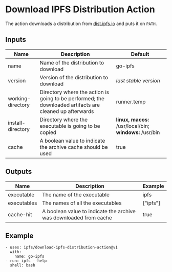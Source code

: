# Download IPFS Distribution Action

The action downloads a distribution from [dist.ipfs.io](https://dist.ipfs.io) and puts it on `PATH`.

## Inputs

| Name | Description | Default |
| --- | --- | --- |
| name | Name of the distribution to download | go-ipfs |
| version | Version of the distribution to download | *last stable version* |
| working-directory | Directory where the action is going to be performed; the downloaded artifacts are cleaned up afterwards | runner.temp |
| install-directory | Directory where the executable is going to be copied | **linux, macos:** /usr/local/bin; **windows:** /usr/bin |
| cache | A boolean value to indicate the archive cache should be used | true |

## Outputs

| Name | Description | Example |
| --- | --- | --- |
| executable | The name of the executable | ipfs |
| executables | The names of all the executables | ["ipfs"] |
| cache-hit | A boolean value to indicate the archive was downloaded from cache | true |

## Example

```
- uses: ipfs/download-ipfs-distribution-action@v1
  with:
    name: go-ipfs
- run: ipfs --help
  shell: bash
```
